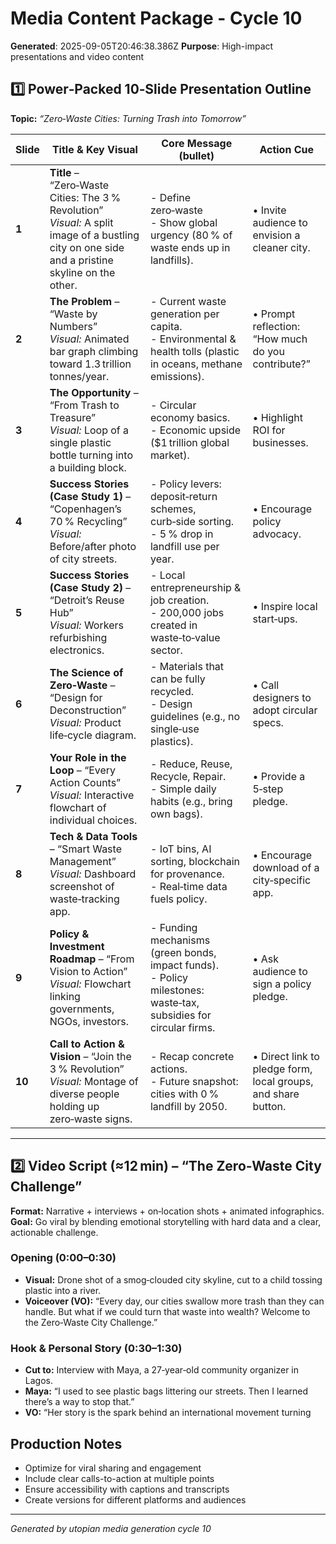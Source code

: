 # Media Content Package - Cycle 10

**Generated**: 2025-09-05T20:46:38.386Z
**Purpose**: High-impact presentations and video content

## 1️⃣ Power‑Packed 10‑Slide Presentation Outline  
**Topic:** *“Zero‑Waste Cities: Turning Trash into Tomorrow”*  

| Slide | Title & Key Visual | Core Message (bullet) | Action Cue |
|-------|--------------------|------------------------|------------|
| **1** | **Title** – “Zero‑Waste Cities: The 3 % Revolution” <br> *Visual:* A split image of a bustling city on one side and a pristine skyline on the other. | - Define zero‑waste<br>- Show global urgency (80 % of waste ends up in landfills). | • Invite audience to envision a cleaner city. |
| **2** | **The Problem** – “Waste by Numbers” <br> *Visual:* Animated bar graph climbing toward 1.3 trillion tonnes/year. | - Current waste generation per capita.<br>- Environmental & health tolls (plastic in oceans, methane emissions). | • Prompt reflection: “How much do you contribute?” |
| **3** | **The Opportunity** – “From Trash to Treasure” <br> *Visual:* Loop of a single plastic bottle turning into a building block. | - Circular economy basics.<br>- Economic upside ($1 trillion global market). | • Highlight ROI for businesses. |
| **4** | **Success Stories (Case Study 1)** – “Copenhagen’s 70 % Recycling” <br> *Visual:* Before/after photo of city streets. | - Policy levers: deposit‑return schemes, curb‑side sorting.<br>- 5 % drop in landfill use per year. | • Encourage policy advocacy. |
| **5** | **Success Stories (Case Study 2)** – “Detroit’s Reuse Hub” <br> *Visual:* Workers refurbishing electronics. | - Local entrepreneurship & job creation.<br>- 200,000 jobs created in waste‑to‑value sector. | • Inspire local start‑ups. |
| **6** | **The Science of Zero‑Waste** – “Design for Deconstruction” <br> *Visual:* Product life‑cycle diagram. | - Materials that can be fully recycled.<br>- Design guidelines (e.g., no single‑use plastics). | • Call designers to adopt circular specs. |
| **7** | **Your Role in the Loop** – “Every Action Counts” <br> *Visual:* Interactive flowchart of individual choices. | - Reduce, Reuse, Recycle, Repair.<br>- Simple daily habits (e.g., bring own bags). | • Provide a 5‑step pledge. |
| **8** | **Tech & Data Tools** – “Smart Waste Management” <br> *Visual:* Dashboard screenshot of waste‑tracking app. | - IoT bins, AI sorting, blockchain for provenance.<br>- Real‑time data fuels policy. | • Encourage download of a city‑specific app. |
| **9** | **Policy & Investment Roadmap** – “From Vision to Action” <br> *Visual:* Flowchart linking governments, NGOs, investors. | - Funding mechanisms (green bonds, impact funds).<br>- Policy milestones: waste‑tax, subsidies for circular firms. | • Ask audience to sign a policy pledge. |
| **10** | **Call to Action & Vision** – “Join the 3 % Revolution” <br> *Visual:* Montage of diverse people holding up zero‑waste signs. | - Recap concrete actions.<br>- Future snapshot: cities with 0 % landfill by 2050. | • Direct link to pledge form, local groups, and share button. |

---

## 2️⃣ Video Script (≈12 min) – “The Zero‑Waste City Challenge”  

**Format:** Narrative + interviews + on‑location shots + animated infographics.  
**Goal:** Go viral by blending emotional storytelling with hard data and a clear, actionable challenge.

### Opening (0:00–0:30)
- **Visual:** Drone shot of a smog‑clouded city skyline, cut to a child tossing plastic into a river.
- **Voiceover (VO):** “Every day, our cities swallow more trash than they can handle. But what if we could turn that waste into wealth? Welcome to the Zero‑Waste City Challenge.”

### Hook & Personal Story (0:30–1:30)
- **Cut to:** Interview with Maya, a 27‑year‑old community organizer in Lagos.
- **Maya:** “I used to see plastic bags littering our streets. Then I learned there’s a way to stop that.”
- **VO:** “Her story is the spark behind an international movement turning

## Production Notes
- Optimize for viral sharing and engagement
- Include clear calls-to-action at multiple points
- Ensure accessibility with captions and transcripts
- Create versions for different platforms and audiences

---
*Generated by utopian media generation cycle 10*
